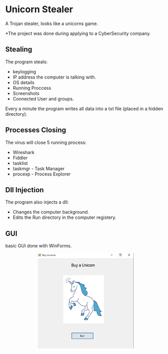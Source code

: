 # Unicorn Stealer
A Trojan stealer, looks like a unicorns game.

*The project was done during applying to a CyberSecurity company.


## Stealing ##
The program steals:
  * keylogging
  * IP address the computer is talking with.
  * OS details
  * Running Proccess
  * Screenshots
  * Connected User and groups.
  
Every a minute the program writes all data into a txt file (placed in a hidden directory).

## Processes Closing ##
The virus will close 5 running process:
  * Wireshark
  * Fiddler
  * tasklist
  * taskmgr - Task Manager
  * procexp - Process Explorer

## Dll Injection ##
The program also injects a dll:

  - Changes the computer background.
  - Edits the Run directory in the computer registery.


## GUI ##
 basic GUI done with WinForms.
 
<center> <img src="https://github.com/sharp30/Stealer--Unicorns/blob/master/unicorns-gui/unicorns%20app.png" width="300" height="300"> </center>
